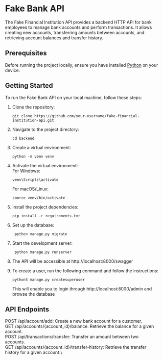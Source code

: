 # Fake Bank API

The Fake Financial Institution API provides a backend HTTP API for bank employees to manage bank accounts and perform transactions. It allows creating new accounts, transferring amounts between accounts, and retrieving account balances and transfer history.

## Prerequisites

Before running the project locally, ensure you have installed [Python](https://www.python.org/downloads/) on your device. 


## Getting Started

To run the Fake Bank API on your local machine, follow these steps:

1. Clone the repository:

   ```
   git clone https://github.com/your-username/fake-financial-institution-api.git
   ```

2. Navigate to the project directory:
   ```
   cd backend
   ```

3. Create a virtual environment:
    ```
    python -m venv venv
    ```

4. Activate the virtual environment:\
    For Windows:
    ```
    venv\Scripts\activate
    ```
    For macOS/Linux:
    ```
    source venv/bin/activate
    ```

5. Install the project dependencies:
   ```
   pip install -r requirements.txt
    ```

6. Set up the database:
   ```
    python manage.py migrate
    ```

7. Start the development server:
   ```
    python manage.py runserver
    ```

8. The API will be accessible at http://localhost:8000/swagger

9. To create a user, run the following command and follow the instructions:
    ```
    python3 manage.py createsuperuser
    ```
    This will enable you to login through http://localhost:8000/admin and browse the database

## API Endpoints
POST /api/account/add: Create a new bank account for a customer.\
GET /api/accounts/{account_id}/balance: Retrieve the balance for a given account.\
POST /api/transactions/transfer: Transfer an amount between two accounts.\
GET /api/accounts/{account_id}/transfer-history: Retrieve the transfer history for a given account.\